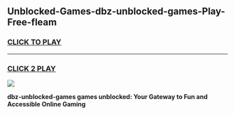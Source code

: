 
## Unblocked-Games-dbz-unblocked-games-Play-Free-fleam
<h3>
<a href="https://premium76.site?title=dbz-unblocked-games&ref=23A">CLICK TO PLAY</a></h3>
<hr>

<h3>
<a href="https://premium76.site?title=dbz-unblocked-games&ref=23A">CLICK 2 PLAY</a>
  
</h3>

<a href="https://premium76.site?title=dbz-unblocked-games&ref=23A"><img src="https://clearcache.store/games.png"></a>


**dbz-unblocked-games games unblocked: Your Gateway to Fun and Accessible Online Gaming**

